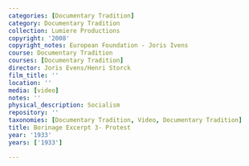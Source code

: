 ```yaml
---
categories: [Documentary Tradition]
category: Documentary Tradition
collection: Lumiere Productions
copyright: '2008'
copyright_notes: European Foundation - Joris Ivens
course: Documentary Tradition
courses: [Documentary Tradition]
director: Joris Evens/Henri Storck
film_title: ''
location: ''
media: [video]
notes: ''
physical_description: Socialism
repository: ''
taxonomies: [Documentary Tradition, Video, Documentary Tradition]
title: Borinage Excerpt 3- Protest
year: '1933'
years: ['1933']

---
```


